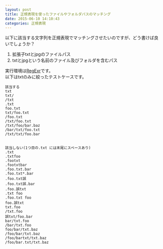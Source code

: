 ```yaml
---
layout: post
title: 正規表現を使ったファイルやフォルダパスのマッチング
date: 2015-06-10 14:10:43
categories: 正規表現
---
```

<p>以下に該当する文字列を正規表現でマッチングさせたいのですが、どう書けば良いでしょうか？</p>

<ol>
<li>拡張子txtとjpgのファイルパス</li>
<li>txtとjpgという名前のファイル及びフォルダを含むパス</li>
</ol>

<p>実行環境は<a href="http://www.regexr.com/" rel="nofollow">RegExr</a>です。<br>
以下はtxtのみに絞ったテストケースです。</p>

```
該当する
txt
txt/
/txt
.txt
foo.txt
txt/foo.txt
/foo.txt
/txt/foo.txt
/txt/foo/bar.baz
/bar/txt/foo.txt
/txt/txt/foo.bar


該当しない(1つ目の.txt には末尾にスペースあり)
.txt 
.txtfoo
.footxt
.footxtbar
.foo.txt.bar
.foo.txt*.bar
.foo.txt誤
.foo.txt誤.bar
.foo.誤txt
.txt foo
.foo.txt foo
foo.誤txt
txt.foo
/txt.foo
誤txt/foo.bar
bar/txt.foo
/bar/txt.foo
foo/bar/txt.baz
/foo/bar/txt.baz
/foo/bartxt/txt.baz
/foo/bar.txt/txt.baz
```
